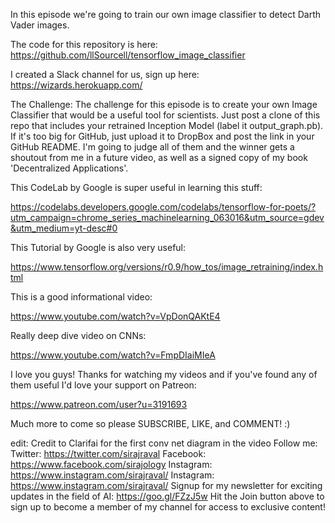 In this episode we're going to train our own image classifier to detect Darth Vader images. 

The code for this repository is here:
https://github.com/llSourcell/tensorflow_image_classifier

I created a Slack channel for us, sign up here:
https://wizards.herokuapp.com/

The Challenge: 
The challenge for this episode is to create your own Image Classifier that would be a useful tool for scientists. Just post a clone of this repo that includes your retrained Inception Model (label it output_graph.pb). If it's too big for GitHub, just upload it to DropBox and post the link in your GitHub README. I'm going to judge all of them and the winner gets a shoutout from me in a future video, as well as a signed copy of my book 'Decentralized Applications'.

This CodeLab by Google is super useful in learning this stuff:

https://codelabs.developers.google.com/codelabs/tensorflow-for-poets/?utm_campaign=chrome_series_machinelearning_063016&utm_source=gdev&utm_medium=yt-desc#0

This Tutorial by Google is also very useful:

https://www.tensorflow.org/versions/r0.9/how_tos/image_retraining/index.html

This is a good informational video:

https://www.youtube.com/watch?v=VpDonQAKtE4

Really deep dive video on CNNs:

https://www.youtube.com/watch?v=FmpDIaiMIeA

I love you guys! Thanks for watching my videos and if you've found any of them useful I'd love your support on Patreon:

https://www.patreon.com/user?u=3191693

Much more to come so please SUBSCRIBE, LIKE, and COMMENT! :)

edit: Credit to Clarifai for the first conv net diagram in the video
Follow me:
Twitter: https://twitter.com/sirajraval
Facebook: https://www.facebook.com/sirajology Instagram: https://www.instagram.com/sirajraval/ Instagram: https://www.instagram.com/sirajraval/ 
Signup for my newsletter for exciting updates in the field of AI:
https://goo.gl/FZzJ5w
Hit the Join button above to sign up to become a member of my channel for access to exclusive content!